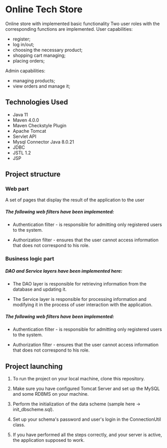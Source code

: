 # Online Tech Store

Online store with implemented basic functionality
Two user roles with the corresponding functions are implemented.
User capabilities:
- register;
- log in/out;
- choosing the necessary product;
- shopping cart managing;
- placing orders;

Admin capabilities:
- managing products;
- view orders and manage it;

## Technologies Used

 - Java 11
 - Maven 4.0.0
 - Maven Checkstyle Plugin
 - Apache Tomcat
 - Servlet API
 - Mysql Connector Java 8.0.21
 - JDBC
 - JSTL 1.2
 - JSP

## Project structure

### Web part
 A set of pages that display the result of the application to the user
 
##### The following web filters have been implemented:

- Authentication filter - is responsible for admitting only 
  registered users to the system.

- Authorization filter - ensures that the user cannot access 
  information that does not correspond to his role.

### Business logic part 
##### DAO and Service layers have been implemented here:

- The DAO layer is responsible for retrieving information 
  from the database and updating it.

- The Service layer is responsible for processing information and modifying it 
  in the process of user interaction with the application.

##### The following web filters have been implemented:

- Authentication filter - is responsible for admitting only 
  registered users to the system.

- Authorization filter - ensures that the user cannot access 
  information that does not correspond to his role.

## Project launching

1. To run the project on your local machine, clone this repository. 

2. Make sure you have configured Tomcat Server and set up the MySQL and some 
RDBMS on your machine. 

3. Perform the initialization of the data scheme (sample here -> init_dbscheme.sql). 

4. Set up your schema's password and user's login in the ConnectionUtil class. 

5. If you have performed all the steps correctly, and your server is active, 
the application supposed to work.
